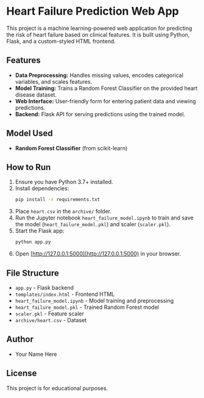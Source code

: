 # Heart Failure Prediction Web App

This project is a machine learning-powered web application for predicting the risk of heart failure based on clinical features. It is built using Python, Flask, and a custom-styled HTML frontend.

## Features
- **Data Preprocessing:** Handles missing values, encodes categorical variables, and scales features.
- **Model Training:** Trains a Random Forest Classifier on the provided heart disease dataset.
- **Web Interface:** User-friendly form for entering patient data and viewing predictions.
- **Backend:** Flask API for serving predictions using the trained model.

## Model Used
- **Random Forest Classifier** (from scikit-learn)

## How to Run
1. Ensure you have Python 3.7+ installed.
2. Install dependencies:
   ```bash
   pip install -r requirements.txt
   ```
3. Place `heart.csv` in the `archive/` folder.
4. Run the Jupyter notebook `heart_failure_model.ipynb` to train and save the model (`heart_failure_model.pkl`) and scaler (`scaler.pkl`).
5. Start the Flask app:
   ```bash
   python app.py
   ```
6. Open [http://127.0.0.1:5000](http://127.0.0.1:5000) in your browser.

## File Structure
- `app.py` - Flask backend
- `templates/index.html` - Frontend HTML
- `heart_failure_model.ipynb` - Model training and preprocessing
- `heart_failure_model.pkl` - Trained Random Forest model
- `scaler.pkl` - Feature scaler
- `archive/heart.csv` - Dataset

## Author
- Your Name Here

## License
This project is for educational purposes.
